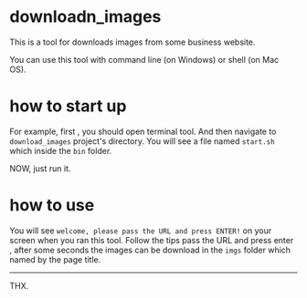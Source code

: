 # downloadn_images

This is a tool for downloads images from some business website.

You can use this tool with command line (on Windows) or shell (on Mac OS).

# how to start up

For example, first , you should open terminal tool. And then navigate to `download_images` project's directory. You will see a file named `start.sh` which inside the `bin` folder.

NOW, just run it.

# how to use

You will see `welcome, please pass the URL and press ENTER!` on your screen when you ran this tool. Follow the tips pass the URL and press enter , after some seconds the images can be download in the `imgs` folder which named by the page title.

***

THX.